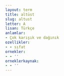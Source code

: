 ```yaml
---
layout: term
title: altüst
slug: altust
letter: A
lisan: Türkçe
anlamlar:
- Çok karışık ve dağınık
ozellikler:
- - sıfat
ornekler:
- - ''
orneklerkaynak:
- - ''
---
```

